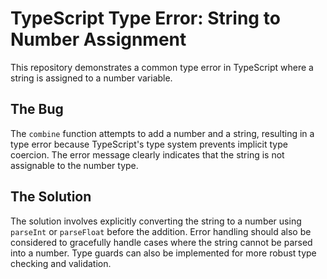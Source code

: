 # TypeScript Type Error: String to Number Assignment

This repository demonstrates a common type error in TypeScript where a string is assigned to a number variable.

## The Bug

The `combine` function attempts to add a number and a string, resulting in a type error because TypeScript's type system prevents implicit type coercion.  The error message clearly indicates that the string is not assignable to the number type.

## The Solution

The solution involves explicitly converting the string to a number using `parseInt` or `parseFloat` before the addition.  Error handling should also be considered to gracefully handle cases where the string cannot be parsed into a number.  Type guards can also be implemented for more robust type checking and validation.